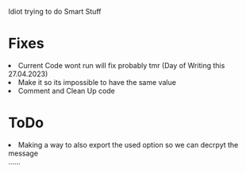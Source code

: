 Idiot trying to do Smart Stuff
<h1>Fixes</h1>
<li>Current Code wont run will fix probably tmr (Day of Writing this 27.04.2023)</li>
<li>Make it so its impossible to have the same value</li>
<li>Comment and Clean Up code </li>
<h1>ToDo</h1>
<li>Making a way to also export the used option so we can decrpyt the message </li>
......
